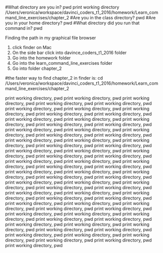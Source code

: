 #What directory are you in? pwd
print working directory
/Users/veronica/workspace/davinci_coders_t1_2016/homework/Learn_command_line_exercises/chapter_2
#Are you in the class directory? pwd
#Are you in your home directory? pwd
#What directory did you run that command in? pwd

Finding the path in my graphical file browser
1. click finder on Mac
2. On the side bar click into davince_coders_t1_2016 folder
3. Go into the homework folder
4. Go into the learn_command_line_exercises folder
5. Go into folder chapter_2

#the faster way to find chapter_2 in finder is:
cd /Users/veronica/workspace/davinci_coders_t1_2016/homework/Learn_command_line_exercises/chapter_2


print working directory, pwd
print working directory, pwd
print working directory, pwd
print working directory, pwd
print working directory, pwd
print working directory, pwd
print working directory, pwd
print working directory, pwd
print working directory, pwd
print working directory, pwd
print working directory, pwd
print working directory, pwd
print working directory, pwd
print working directory, pwd
print working directory, pwd
print working directory, pwd
print working directory, pwd
print working directory, pwd
print working directory, pwd
print working directory, pwd
print working directory, pwd
print working directory, pwd
print working directory, pwd
print working directory, pwd
print working directory, pwd
print working directory, pwd
print working directory, pwd
print working directory, pwd
print working directory, pwd
print working directory, pwd
print working directory, pwd
print working directory, pwd
print working directory, pwd
print working directory, pwd
print working directory, pwd
print working directory, pwd
print working directory, pwd
print working directory, pwd
print working directory, pwd
print working directory, pwd
print working directory, pwd
print working directory, pwd
print working directory, pwd
print working directory, pwd
print working directory, pwd
print working directory, pwd
print working directory, pwd
print working directory, pwd
print working directory, pwd
print working directory, pwd
print working directory, pwd
print working directory, pwd
print working directory, pwd
print working directory, pwd
print working directory, pwd
print working directory, pwd
print working directory, pwd
print working directory, pwd
print working directory, pwd
print working directory, pwd
print working directory, pwd
print working directory, pwd
print working directory, pwd
print working directory, pwd
print working directory, pwd
print working directory, pwd
print working directory, pwd
print working directory, pwd
print working directory, pwd
print working directory, pwd
print working directory, pwd
